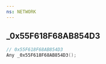 ```yaml
---
ns: NETWORK
---
```

## _0x55F618F68AB854D3

```c
// 0x55F618F68AB854D3
Any _0x55F618F68AB854D3();
```

